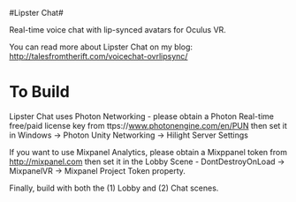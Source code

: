 #Lipster Chat#

Real-time voice chat with lip-synced avatars for Oculus VR.

You can read more about Lipster Chat on my blog: http://talesfromtherift.com/voicechat-ovrlipsync/

# To Build #

Lipster Chat uses Photon Networking - please obtain a Photon Real-time free/paid license key from ttps://www.photonengine.com/en/PUN then set it in Windows -> Photon Unity Networking -> Hilight Server Settings

If you want to use Mixpanel Analytics, please obtain a Mixppanel token from http://mixpanel.com then set it in the Lobby Scene - DontDestroyOnLoad -> MixpanelVR -> Mixpanel Project Token property.

Finally, build with both the (1) Lobby and (2) Chat scenes.
